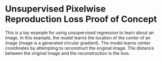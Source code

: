 # Unsupervised Pixelwise Reproduction Loss Proof of Concept
This is a toy example for using unsupervised regression to learn about an image.
In this example, the model learns the location of the center of an image (image is a generated circular gradient).
The model learns center coordinates by attempting to reconstruct the original image. The distance between the original 
image and the reconstruction is the loss.
